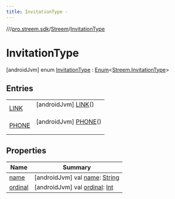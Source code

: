 ```yaml
---
title: InvitationType -
---
```

//[<root>](../../../../index.md)/[pro.streem.sdk](../../index.md)/[Streem](../index.md)/[InvitationType](index.md)



# InvitationType  
 [androidJvm] enum [InvitationType](index.md) : [Enum](https://kotlinlang.org/api/latest/jvm/stdlib/kotlin/-enum/index.html)<[Streem.InvitationType](index.md)>    


## Entries  
  
| | |
|---|---|
| <a name="pro.streem.sdk/Streem.InvitationType.LINK///PointingToDeclaration/"></a>[LINK](-l-i-n-k/index.md)| <a name="pro.streem.sdk/Streem.InvitationType.LINK///PointingToDeclaration/"></a> [androidJvm] [LINK](-l-i-n-k/index.md)()  <br>   <br>|
| <a name="pro.streem.sdk/Streem.InvitationType.PHONE///PointingToDeclaration/"></a>[PHONE](-p-h-o-n-e/index.md)| <a name="pro.streem.sdk/Streem.InvitationType.PHONE///PointingToDeclaration/"></a> [androidJvm] [PHONE](-p-h-o-n-e/index.md)()  <br>   <br>|


## Properties  
  
|  Name |  Summary | 
|---|---|
| <a name="pro.streem.sdk/Streem.InvitationType/name/#/PointingToDeclaration/"></a>[name](index.md#%5Bpro.streem.sdk%2FStreem.InvitationType%2Fname%2F%23%2FPointingToDeclaration%2F%5D%2FProperties%2F-1403371353)| <a name="pro.streem.sdk/Streem.InvitationType/name/#/PointingToDeclaration/"></a> [androidJvm] val [name](index.md#%5Bpro.streem.sdk%2FStreem.InvitationType%2Fname%2F%23%2FPointingToDeclaration%2F%5D%2FProperties%2F-1403371353): [String](https://kotlinlang.org/api/latest/jvm/stdlib/kotlin/-string/index.html)   <br>|
| <a name="pro.streem.sdk/Streem.InvitationType/ordinal/#/PointingToDeclaration/"></a>[ordinal](index.md#%5Bpro.streem.sdk%2FStreem.InvitationType%2Fordinal%2F%23%2FPointingToDeclaration%2F%5D%2FProperties%2F-1403371353)| <a name="pro.streem.sdk/Streem.InvitationType/ordinal/#/PointingToDeclaration/"></a> [androidJvm] val [ordinal](index.md#%5Bpro.streem.sdk%2FStreem.InvitationType%2Fordinal%2F%23%2FPointingToDeclaration%2F%5D%2FProperties%2F-1403371353): [Int](https://kotlinlang.org/api/latest/jvm/stdlib/kotlin/-int/index.html)   <br>|

